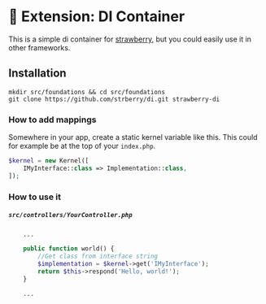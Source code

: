 # 🍓 Extension: DI Container
This is a simple di container for [strawberry](https://github.com/elderguardian/strawberry), but you could easily use it in other frameworks.
## Installation
```
mkdir src/foundations && cd src/foundations
git clone https://github.com/strberry/di.git strawberry-di
```
### How to add mappings
Somewhere in your app, create a static kernel variable like this.
This could for example be at the top of your `index.php`.
```php
$kernel = new Kernel([
    IMyInterface::class => Implementation::class,
]);
```

### How to use it
##### **`src/controllers/YourController.php`**
```php
    ...

    public function world() {
        //Get class from interface string
        $implementation = $kernel->get('IMyInterface');
        return $this->respond('Hello, world!');
    }

    ...
```